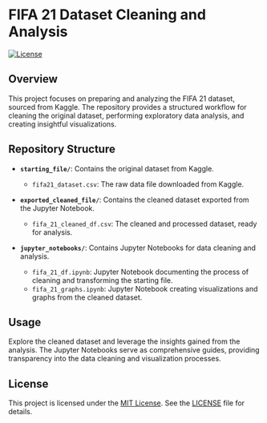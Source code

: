 # FIFA 21 Dataset Cleaning and Analysis

[![License](https://img.shields.io/badge/License-MIT-blue.svg)](LICENSE)

## Overview

This project focuses on preparing and analyzing the FIFA 21 dataset, sourced from Kaggle. The repository provides a structured workflow for cleaning the original dataset, performing exploratory data analysis, and creating insightful visualizations.

## Repository Structure

- **`starting_file/`**: Contains the original dataset from Kaggle.
  - `fifa21_dataset.csv`: The raw data file downloaded from Kaggle.

- **`exported_cleaned_file/`**: Contains the cleaned dataset exported from the Jupyter Notebook.
  - `fifa_21_cleaned_df.csv`: The cleaned and processed dataset, ready for analysis.

- **`jupyter_notebooks/`**: Contains Jupyter Notebooks for data cleaning and analysis.
  - `fifa_21_df.ipynb`: Jupyter Notebook documenting the process of cleaning and transforming the starting file.
  - `fifa_21_graphs.ipynb`: Jupyter Notebook creating visualizations and graphs from the cleaned dataset.

## Usage

Explore the cleaned dataset and leverage the insights gained from the analysis. The Jupyter Notebooks serve as comprehensive guides, providing transparency into the data cleaning and visualization processes.

## License

This project is licensed under the [MIT License](LICENSE). See the [LICENSE](LICENSE) file for details.
